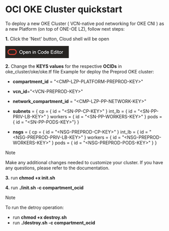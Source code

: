 # OCI OKE Cluster quickstart

To deploy a new OKE Cluster ( VCN-native pod networking for OKE CNI ) as a new Platform (on top of ONE-OE LZ), follow next steps:

**1.** Click the 'Next' button, Cloud shell will be open

[![Open in Code Editor](https://raw.githubusercontent.com/oracle-devrel/oci-code-editor-samples/main/images/open-in-code-editor.png)](https://cloud.oracle.com/?region=home&cs_repo_url=https://github.com/paolajuarezgomez/oke_cluster.git&cs_branch=main&cs_readme_path=INIT.md&cs_open_ce=false)

**2.** Change the **KEYS values** for the respective **OCIDs** in oke_cluster/oke/oke.tf file 
Example for deploy the Preprod OKE cluster:
 
  * **compartment_id** = "\<CMP-LZP-PLATFORM-PREPROD-KEY>"

  * **vcn_id**="\<VCN-PREPROD-KEY>"

  * **network_compartment_id** = "\<CMP-LZP-PP-NETWORK-KEY>"

  * **subnets** = {
  cp       = { id = "\<SN-PP-CP-KEY>" }
  int_lb   = { id = "\<SN-PP-PRIV-LB-KEY>" }
  workers  = { id = "\<SN-PP-WORKERS-KEY>" }
  pods     = { id = "\<SN-PP-PODS-KEY>"}
  }

  * **nsgs** = {
  cp       = { id = "\<NSG-PREPROD-CP-KEY>" }
  int_lb   = { id = "\<NSG-PREPROD-PRIV-LB-KEY>" }
  workers  = { id = "\<NSG-PREPROD-WORKERS-KEY>" }
  pods     = { id = "\<NSG-PREPROD-PODS-KEY>" }
  }

> [!NOTE]
> Make any additional changes needed to customize your cluster. If you have any questions, please refer to the documentation.

**3.** run **chmod +x init.sh**

**4.** run **./init.sh -c compartment_ocid**

> [!NOTE]
>  To run the detroy operation:
> * run **chmod +x destroy.sh**
> * run **./destroy.sh -c compartment_ocid**



